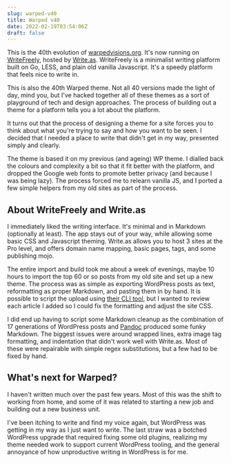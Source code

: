 ```yaml
---
slug: warped-v40
title: Warped v40
date: 2022-02-19T03:54:06Z
draft: false
---
```


This is the 40th evolution of [warpedvisions.org](https://warpedvisions.org). It's now running on [WriteFreely](https://github.com/writefreely/writefreely),  hosted by [Write.as](https://write.as). WriteFreely is a minimalist writing platform built on Go, LESS, and plain old vanilla Javascript. It's a speedy platform that feels nice to write in.

This is also the 40th Warped theme. Not all 40 versions made the light of day, mind you, but I've hacked together all of these themes as a sort of playground of tech and design approaches. The process of building out a theme for a platform tells you a lot about the platform.

It turns out that the process of designing a theme for a site forces you to think about what you're trying to say and how you want to be seen. I decided that I needed a place to write that didn't get in my way, presented simply and clearly.

The theme is based it on my previous (and ageing) WP theme. I dialled back the colours and complexity a bit so that it fit better with the platform, and dropped the Google web fonts to promote better privacy (and because I was being lazy). The process forced me to relearn vanilla JS, and I ported a few simple helpers from my old sites as part of the process.

## About WriteFreely and Write.as

I immediately liked the writing interface. It's minimal and in Markdown (optionally at least). The app stays out of your way, while allowing some basic CSS and Javascript theming. Write.as allows you to host 3 sites at the Pro level, and offers domain name mapping, basic pages, tags, and some publishing mojo.

The entire import and build took me about a week of evenings, maybe 10 hours to import the top 60 or so posts from my old site and set up a new theme. The process was as simple as exporting WordPress posts as text, reformatting as proper Markdown, and pasting them in by hand. It is possible to script the upload using [their CLI tool](https://write.as/apps/cli), but I wanted to review each article I added so I could fix the formatting and adjust the site CSS.

I did end up having to script some Markdown cleanup as the combination of 17 generations of WordPress posts and [Pandoc](https://pandoc.org/) produced some funky Markdown. The biggest issues were around wrapped lines, extra image tag formatting, and indentation that didn't work well with Write.as. Most of these were repairable with simple regex substitutions, but a few had to be fixed by hand.

## What's next for Warped?

I haven't written much over the past few years. Most of this was the shift to working from home, and some of it was related to starting a new job and building out a new business unit.

I've been itching to write and find my voice again, but WordPress was getting in my way as I just want to write. The last straw was a botched WordPress upgrade that required fixing some old plugins, realizing my theme needed work to support current WordPress tooling, and the general annoyance of how unproductive writing in WordPress is for me.
